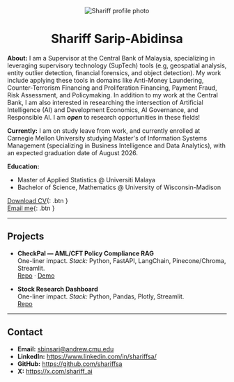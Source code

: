 <a id="top"></a>

<p align="center">
  <img src="assets/img/profile.png" alt="Shariff profile photo" class="avatar" />
</p>

<h1 style="text-align: center;">
  Shariff Sarip-Abidinsa
</h1>

**About:** I am a Supervisor at the Central Bank of Malaysia, specializing in leveraging supervisory technology (SupTech) tools (e.g, geospatial analysis, entity outlier detection, financial forensics, and object detection). My work include applying these tools in domains like Anti-Money Laundering, Counter-Terrorism Financing and Proliferation Financing, Payment Fraud, Risk Assessment, and Policymaking. In addition to my work at the Central Bank, I am also interested in researching the intersection of Artificial Intelligence (AI) and Development Economics, AI Governance, and Responsible AI. I am _**open**_ to research opportunities in these fields!

**Currently:** I am on study leave from work, and currently enrolled at Carnegie Mellon University studying Master's of Information Systems Management (specializing in Business Intelligence and Data Analytics), with an expected graduation date of August 2026.

**Education:**
- Master of Applied Statistics @ Universiti Malaya
- Bachelor of Science, Mathematics @ University of Wisconsin-Madison

[Download CV](assets/resume/resume.pdf){: .btn }  
[Email me](mailto:sbinsari@andrew.cmu.edu){: .btn }

---

## Projects <a id="projects"></a>

- **CheckPal — AML/CFT Policy Compliance RAG**  
  One-liner impact. _Stack:_ Python, FastAPI, LangChain, Pinecone/Chroma, Streamlit.  
  [Repo](#) · [Demo](#)

- **Stock Research Dashboard**  
  One-liner impact. _Stack:_ Python, Pandas, Plotly, Streamlit.  
  [Repo](#)

---

## Contact <a id="contact"></a>

- **Email:** sbinsari@andrew.cmu.edu 
- **LinkedIn:** https://www.linkedin.com/in/shariffsa/  
- **GitHub:** https://github.com/shariffsa
- **X:** https://x.com/shariff_ai
